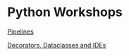 # Python Workshops

[Pipelines](./Pipelines/Pipelines.ipynb)

[Decorators, Dataclasses and IDEs](./Decorators_Dataclasses_IDEs/Decorators_Dataclasses_IDEs.ipynb)